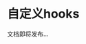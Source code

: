 <!--
 * @Author: shen
 * @Date: 2022-06-07 20:22:42
 * @LastEditors: shen
 * @LastEditTime: 2022-06-08 09:56:43
 * @Description:
-->

# 自定义hooks

文档即将发布...